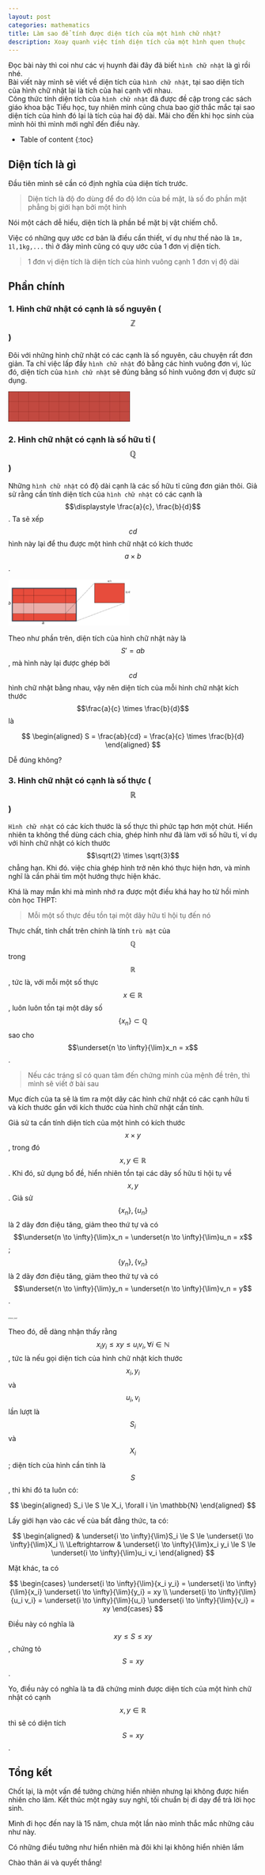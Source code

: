 ```yaml
---
layout: post
categories: mathematics
title: Làm sao để tính được diện tích của một hình chữ nhật?
description: Xoay quanh việc tính diện tích của một hình quen thuộc
---
```



Đọc bài này thì coi như các vị huynh đài đây đã biết ```hình chữ nhật``` là gì rồi nhé.  
Bài viết này mình sẽ viết về diện tích của ```hình chữ nhật```, tại sao diện tích của hình chữ nhật lại là tích của hai cạnh với nhau.  
Công thức tính diện tích của ```hình chữ nhật``` đã được đề cập trong các sách giáo khoa bậc Tiểu học, tuy nhiên mình cũng chưa bao giờ thắc mắc tại sao diện tích của hình đó lại là tích của hai độ dài. Mãi cho đến khi học sinh của mình hỏi thì mình mới nghĩ đến điều này.

- Table of content
{:toc}

## Diện tích là gì

Đầu tiên mình sẽ cần có định nghĩa của diện tích trước.

> Diện tích là độ đo dùng để đo độ lớn của bề mặt, là số đo phần mặt phẳng bị giới hạn bởi một hình

Nói một cách dễ hiểu, diện tích là phần bề mặt bị vật chiếm chỗ.

Việc có những quy ước cơ bản là điều cần thiết, ví dụ như thế nào là `1m, 1l,1kg,...` thì ở đây mình cũng có quy ước của 1 đơn vị diện tích.  

> 1 đơn vị diện tích là diện tích của hình vuông cạnh 1 đơn vị độ dài

## Phần chính

### 1. Hình chữ nhật có cạnh là số nguyên ($$\mathbb{Z}$$)

Đôi với những hình chữ nhật có các cạnh là số nguyên, câu chuyện rất đơn giản. Ta chỉ việc lấp đầy ```hình chữ nhật``` đó bằng các hình vuông đơn vị, lúc đó, diện tích của ```hình chữ nhật``` sẽ đúng bằng số hình vuông đơn vị được sử dụng.

<img src="/post_image/mathematics/2020-04-16-area-of-a-rectangle.assets/rect_integer.png" alt="rect_integer" style="zoom:24%;" />

### 2. Hình chữ nhật có cạnh là số hữu tỉ ($$\mathbb{Q}$$)

Những ```hình chữ nhật``` có độ dài cạnh là các số hữu tỉ cũng đơn giản thôi. Giả sử rằng cần tính diện tích của ```hình chữ nhật``` có các cạnh là $$\displaystyle \frac{a}{c}, \frac{b}{d}$$.  Ta sẽ xếp $$cd$$ hình này lại để thu được một hình chữ nhật có kích thước $$a\times b$$. 

<img src="/post_image/mathematics/2020-04-16-area-of-a-rectangle.assets/rect_quotient.png" alt="rect_quotient" style="zoom:24%;" />

Theo như phần trên, diện tích của hình chữ nhật này là $$S' = ab$$, mà hình này lại được ghép bởi $$cd$$ hình chữ nhật bằng nhau, vậy nên diện tích của mỗi hình chữ nhật kích thước $$\frac{a}{c} \times \frac{b}{d}$$ là


$$
\begin{aligned}
S = \frac{ab}{cd} = \frac{a}{c} \times \frac{b}{d}
\end{aligned}
$$

Dễ đúng không?

### 3. Hình chữ nhật có cạnh là số thực ($$\mathbb{R}$$)

```Hình chữ nhật``` có các kích thước là số thực thì phức tạp hơn một chút. Hiển nhiên ta không thể dùng cách chia, ghép hình như đã làm với số hữu tỉ, ví dụ với hình chữ nhật có kích thước $$\sqrt{2} \times \sqrt{3}$$ chẳng hạn. Khi đó. việc chia ghép hình trở nên khó thực hiện hơn, và mình nghĩ là cần phải tìm một hướng thực hiện khác.

Khá là may mắn khi mà mình nhớ ra được một điều khá hay ho từ hồi mình còn học THPT:

> Mỗi một số thực đều tồn tại một dãy hữu tỉ hội tụ đến nó

Thực chất, tính chất trên chính là tính ```trù mật``` của $$\mathbb{Q}$$ trong $$\mathbb{R}$$, tức là, với mỗi một số thực $$x \in \mathbb{R}$$, luôn luôn tồn tại một dãy số $$\{x_n\} \subset \mathbb{Q}$$ sao cho $$\underset{n \to \infty}{\lim}x_n = x$$.

> Nếu các tráng sĩ có quan tâm đến chứng minh của mệnh đề trên, thì mình sẽ viết ở bài sau

Mục đích của ta sẽ là tìm ra một dãy các hình chữ nhật có các cạnh hữu tỉ và kích thước gần với kích thước của hình chữ nhật cần tính. 

Giả sử ta cần tính diện tích của một hình có kích thước $$x \times y$$, trong đó $$x, y \in \mathbb{R}$$. Khi đó, sử dụng bổ đề, hiển nhiên tồn tại các dãy số hữu tỉ hội tụ về $$x, y$$. Giả sử $$\{x_n\}, \{u_n\}$$ là 2 dãy đơn điệu tăng, giảm theo thứ tự và có $$\underset{n \to \infty}{\lim}x_n = \underset{n \to \infty}{\lim}u_n = x$$; $$\{y_n\}, \{v_n\}$$ là 2 dãy đơn điệu tăng, giảm theo thứ tự và có $$\underset{n \to \infty}{\lim}y_n = \underset{n \to \infty}{\lim}v_n = y$$.

<img src="/post_image/mathematics/2020-04-16-area-of-a-rectangle.assets/rect_real.png" alt="rect_real" style="zoom:24%;" />

Theo đó, dễ dàng nhận thấy rằng $$x_{i}y_{i} \le xy \le u_{i} v_{i}, \forall i \in \mathbb{N}$$, tức là nếu gọi diện tích của hình chữ nhật kích thước $$x_i, y_i$$ và $$u_i, v_i$$ lần lượt là $$S_i$$ và $$X_i$$; diện tích của hình cần tính là $$S$$, thì khi đó ta luôn có:

$$
\begin{aligned}
S_i \le S \le X_i, \forall i \in \mathbb{N}
\end{aligned}
$$


Lấy giới hạn vào các vế của bất đẳng thức, ta có:

$$
\begin{aligned}
& \underset{i \to \infty}{\lim}S_i \le S \le \underset{i \to \infty}{\lim}X_i \\
\Leftrightarrow & \underset{i \to \infty}{\lim}x_i y_i \le S \le \underset{i \to \infty}{\lim}u_i v_i
\end{aligned}
$$

Mặt khác, ta có

$$
\begin{cases}
\underset{i \to \infty}{\lim}{x_i y_i} = \underset{i \to \infty}{\lim}{x_i} \underset{i \to \infty}{\lim}{y_i} = xy \\
\underset{i \to \infty}{\lim}{u_i v_i} = \underset{i \to \infty}{\lim}{u_i} \underset{i \to \infty}{\lim}{v_i} = xy
\end{cases}
$$


Điều này có nghĩa là $$xy \le S \le xy$$, chứng tỏ $$S = xy$$.

Yo, điều này có nghĩa là ta đã chứng minh được diện tích của một hình chữ nhật có cạnh $$x, y \in \mathbb{R}$$ thì sẽ có diện tích $$S = xy$$.

## Tổng kết

Chốt lại, là một vấn đề tưởng chừng hiển nhiên nhưng lại không được hiển nhiên cho lăm. Kết thúc một ngày suy nghĩ, tối chuẩn bị đi dạy để trả lời học sinh.

Mình đi học đến nay là 15 năm, chưa một lần nào mình thắc mắc những câu như này.

Có những điều tưởng như hiển nhiên mà đôi khi lại không hiển nhiên lắm

Chào thân ái và quyết thắng!